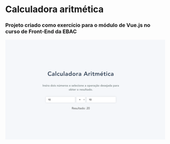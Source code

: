 # Calculadora aritmética

### Projeto criado como exercício para o módulo de Vue.js no curso de Front-End da EBAC

![Alt text](image.png)
